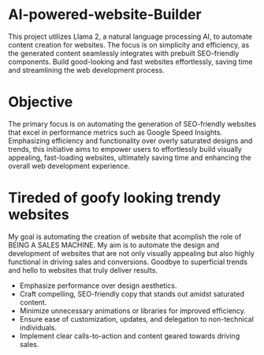 # AI-powered-website-Builder

This project utilizes Llama 2, a natural language processing AI, to automate content creation for websites. The focus is on simplicity and efficiency, as the generated content seamlessly integrates with prebuilt SEO-friendly components. Build good-looking and fast websites effortlessly, saving time and streamlining the web development process.

# Objective

The primary focus is on automating the generation of SEO-friendly websites that excel in performance metrics such as Google Speed Insights. Emphasizing efficiency and functionality over overly saturated designs and trends, this initiative aims to empower users to effortlessly build visually appealing, fast-loading websites, ultimately saving time and enhancing the overall web development experience.

# Tireded of goofy looking trendy websites

My goal is automating the creation of website that acomplish the role of BEING A SALES MACHINE. My aim is to automate the design and development of websites that are not only visually appealing but also highly functional in driving sales and conversions. Goodbye to superficial trends and hello to websites that truly deliver results.

- Emphasize performance over design aesthetics.
- Craft compelling, SEO-friendly copy that stands out amidst saturated content.
- Minimize unnecessary animations or libraries for improved efficiency.
- Ensure ease of customization, updates, and delegation to non-technical individuals.
- Implement clear calls-to-action and content geared towards driving sales.
